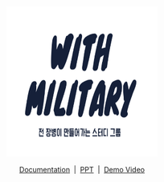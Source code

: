 <p align="center"><a href="#">
<img src="https://github.com/SungjunIm/feature/blob/main/images/LOGO_1.png" width="300" height="300"></a> 
</p>
<p align="center">
    <a href="https://docs.codesquare.space">Documentation</a>&nbsp;&nbsp;|&nbsp;&nbsp;<a href="https://github.com/osamhack2020/WEB_CodeSquare_AmongUs/tree/master/PPT">PPT</a>&nbsp;&nbsp;|&nbsp;&nbsp;<a href="https://youtu.be/ilhsXxxd2V0">Demo Video</a>

</p>
